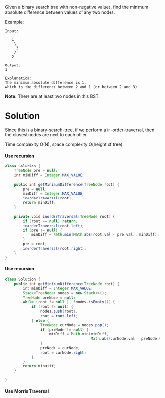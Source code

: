 Given a binary search tree with non-negative values, find the minimum absolute difference between values of any two nodes.

Example:

```
Input:

   1
    \
     3
    /
   2

Output:
1

Explanation:
The minimum absolute difference is 1, 
which is the difference between 2 and 1 (or between 2 and 3).
```

__Note:__ There are at least two nodes in this BST.

# Solution

Since this is a binary-search-tree, if we perform a in-order-traversal, then the closest nodes are next to each other.

Time complexity O(N), space complexity O(height of tree).

#### Use recursion

```java
class Solution {
    TreeNode pre = null;
    int minDiff = Integer.MAX_VALUE;
    
    public int getMinimumDifference(TreeNode root) {
        pre = null;
        minDiff = Integer.MAX_VALUE;
        inorderTraversal(root);
        return minDiff;
    }
    
    private void inorderTraversal(TreeNode root) {
        if (root == null) return;
        inorderTraversal(root.left);
        if (pre != null) {
            minDiff = Math.min(Math.abs(root.val - pre.val), minDiff);
        }
        pre = root;
        inorderTraversal(root.right);
    }
}
```

#### Use recursion

```java
class Solution {
    public int getMinimumDifference(TreeNode root) {
        int minDiff = Integer.MAX_VALUE;
        Stack<TreeNode> nodes = new Stack<>();
        TreeNode preNode = null;
        while (root != null || !nodes.isEmpty()) {
            if (root != null) {
                nodes.push(root);
                root = root.left;
            } else {
                TreeNode curNode = nodes.pop();
                if (preNode != null) {
                    minDiff = Math.min(minDiff, 
                                       Math.abs(curNode.val - preNode.val));
                }
                preNode = curNode;
                root = curNode.right;
            }
        }
        return minDiff;
    }
    
}
```

#### Use Morris Traversal
